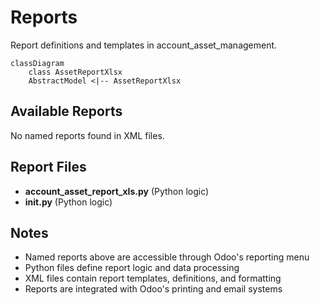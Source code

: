 # Reports

Report definitions and templates in account_asset_management.

```mermaid
classDiagram
    class AssetReportXlsx
    AbstractModel <|-- AssetReportXlsx
```

## Available Reports

No named reports found in XML files.


## Report Files

- **account_asset_report_xls.py** (Python logic)
- **__init__.py** (Python logic)

## Notes
- Named reports above are accessible through Odoo's reporting menu
- Python files define report logic and data processing
- XML files contain report templates, definitions, and formatting
- Reports are integrated with Odoo's printing and email systems
